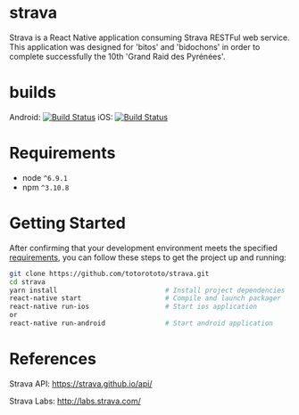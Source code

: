 # strava

Strava is a React Native application consuming Strava RESTFul web service.
This application was designed for 'bitos' and 'bidochons' in order to complete successfully the 10th 'Grand Raid des Pyrénées'.

# builds

Android: [![Build Status](https://www.bitrise.io/app/a416933328198685.svg?token=0-NdeRg6y57BlLMUX0VIRg)](https://www.bitrise.io/app/a416933328198685)  iOS: [![Build Status](https://www.bitrise.io/app/17f5bc5ad4a502af.svg?token=08vLH5UDITLIxqCG-tumdw&branch=master)](https://www.bitrise.io/app/17f5bc5ad4a502af)


# Requirements
* node `^6.9.1`
* npm `^3.10.8`

# Getting Started

After confirming that your development environment meets the specified [requirements](#requirements), you can follow these steps to get the project up and running:


```bash
git clone https://github.com/totorototo/strava.git
cd strava
yarn install                           # Install project dependencies
react-native start                     # Compile and launch packager
react-native run-ios                   # Start ios application
or
react-native run-android               # Start android application
```

# References

Strava API: https://strava.github.io/api/

Strava Labs: http://labs.strava.com/



